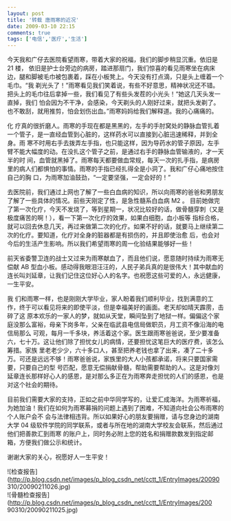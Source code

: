 ```yaml
---
layout: post
title: '转载 唐雨寒的近况'
date: 2009-03-10 22:15
comments: true
tags: ['电信','医疗','生活']
---
```


<!-- /* Font Definitions */ @font-face {font-family:宋体; panose-1:2 1 6 0 3 1 1
1 1 1; mso-font-alt:SimSun; mso-font-charset:134; mso-generic-font-
family:auto; mso-font-pitch:variable; mso-font-signature:3 135135232 16 0
262145 0;} @font-face {font-family:Calibri; mso-font-alt:"Century Gothic";
mso-font-charset:0; mso-generic-font-family:swiss; mso-font-pitch:variable;
mso-font-signature:-1610611985 1073750139 0 0 159 0;} @font-face {font-
family:"/@宋体"; panose-1:2 1 6 0 3 1 1 1 1 1; mso-font-charset:134; mso-
generic-font-family:auto; mso-font-pitch:variable; mso-font-signature:3
135135232 16 0 262145 0;} /* Style Definitions */ p.MsoNormal, li.MsoNormal,
div.MsoNormal {mso-style-parent:""; margin:0cm; margin-bottom:.0001pt; text-
align:justify; text-justify:inter-ideograph; mso-pagination:none; font-
size:10.5pt; mso-bidi-font-size:11.0pt; font-family:Calibri; mso-fareast-font-
family:宋体; mso-bidi-font-family:"Times New Roman"; mso-font-kerning:1.0pt;} /*
Page Definitions */ @page {mso-page-border-surround-header:no; mso-page-
border-surround-footer:no;} @page Section1 {size:595.3pt 841.9pt;
margin:72.0pt 90.0pt 72.0pt 90.0pt; mso-header-margin:42.55pt; mso-footer-
margin:49.6pt; mso-paper-source:0; layout-grid:15.6pt;} div.Section1
{page:Section1;} \-->

今天我和广仔去医院看望雨寒，带着大家的祝福，我们的脚步稍显沉重。依旧是  21  楼，
依旧是护士台旁边的病房，踏进那扇门，我们惊喜的看见雨寒坐在病床边，腿和脚被毛巾被包裹着，踩在小板凳上。今天没有打点滴，只是头上缠着一个毛巾。“我
剃光头了！”雨寒看见我们笑着说，有些不好意思，精神状况还不错。把头上的毛巾往后拿掉一些，我们看见了有些头发茬的小光头！“她这几天头发一直掉，我们
怕会因为不干净，会感染，今天剃头的人刚好过来，就把头发剃了。也不敢刮，就用推剪，怕会划伤出血。”雨寒妈妈给我们解释道。我的心痛痛的。

化 疗真的很折磨人。雨寒的手现在都是黑黑的，左手的手肘窝处的静脉血管扎着一个管子，是一直经血管到心脏的，这样药水可以直接到心脏迅速稀释，并到全身。雨
寒不时用右手去拨弄左手指，也只能这样，因为导药水的管子原因，左手臂不能大幅度的动。在没扎这个管子之前，是通过右手的静脉血管输液的，才一天半的时
间，血管就黑掉了。雨寒每天都要做血常规，每天一次的扎手指，是病房里的病人们都惧怕的事情。雨寒的手指已经扎得全是小洞了。我和广仔心痛地按住自己的胸
口，为雨寒加油鼓劲，“一定要坚强，一定会好的！”

去医院前，我们通过上网也了解了一些白血病的知识，所以向雨寒的爸爸和男朋友了解了一些具体的情况。前些天刚定了性，是急性髓系白血病  M2  。
目前她做完了第一次化疗，今天不发烧了，等到星期一，状况比较好的话，做骨髓穿刺（又是极度痛苦的啊！），看一下第一次化疗的效果，如果白细胞，血小板等
指标合格，就可以回去休息几天，再过来做第二次的化疗。如果不好的话，就要马上继续第二次的化疗。要知道，化疗对全身的脏器都是有损伤的，并且即使治愈
后，也会对今后的生活产生影响。所以我们希望雨寒的周一化验结果能够好一些！

前天省委警卫连的战士又过来为雨寒献血了，而且他们说，愿意随时持续为雨寒无偿献  AB
型血小板。感动得我眼泪汪汪的，人民子弟兵真的是很伟大！其中献血的连长叫刘延章，让我们记住这位好心人的名字。也祝愿这些可爱的人，永远健康，一生平安。

我 们和雨寒一样，也是刚刚大学毕业，家人盼着我们顺利毕业，找到满意的工作，终于可以看见将来的即使平淡，但是幸福美好的画面。老天却如晴天霹雳，击碎了这
原本欢乐的一家人的梦，就如从天堂，瞬间坠到了地狱一样。偏偏这个家庭没那么富裕，母亲下岗多年，父亲在临武县电信局做职员，月工资不像沿海的电信局那么
可观，每月一千多块，养活着这个家。医生跟雨寒爸爸说，至少要准备六，七十万。这让他们除了担忧女儿的病情，还要担忧这笔巨大的医疗费，该怎么筹措。家族
里老老少少，六十多口人，甚至把养老钱也拿了出来，凑了二十多万。可还是远远不够！雨寒爸爸说，家族里的大人小孩都承诺，将来只要国家需要，只要自己的型
号匹配，愿意无偿捐献骨髓，帮助需要帮助的人。这是对像刘延章连长那样好心人的感恩，是对那么多正在为雨寒奔走担忧的人们的感恩，也是对这个社会的期待。

目前我们需要大家的支持，正如之前中华同学写的，让爱汇成海洋。为雨寒祈福，为她加油！我们在如何为雨寒募捐的问题上遇到了困难，不知道向社会公布雨寒的个人账户会不
会与法律相违背。所以如果好心的朋友要捐赠，请与您身边的湖南大学  04  级软件学院的同学联系，或者与所在地的湖南大学校友会联系，然后通过他们把善款汇到雨寒
的账户上，同时务必附上您的姓名和捐赠款数发到指定邮箱，方便我们做公示和统计。

谢谢大家的关心，祝愿好人一生平安！

![检查报告](http://p.blog.csdn.net/images/p_blog_csdn_net/cctt_1/EntryImages/20090
310/20090211026.jpg)  
![骨髓检查报告](http://p.blog.csdn.net/images/p_blog_csdn_net/cctt_1/EntryImages/200
90310/20090211025.jpg)  

